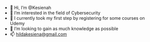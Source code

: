 - 👋 Hi, I’m @Kesienah
- 👀 I’m interested in the field of Cybersecurity
- 🌱 I currently took my first step by registering for some courses on Udemy
- 💞️ I’m looking to gain as much knowledge as possible
- 📫 hildakesiena@gmail.com

<!---
Kesienah/Kesienah is a ✨ special ✨ repository because its `README.md` (this file) appears on your GitHub profile.
You can click the Preview link to take a look at your changes.
--->
